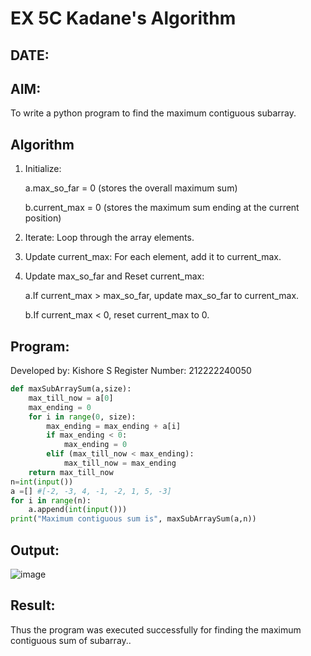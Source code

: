 # EX 5C Kadane's Algorithm
## DATE:
## AIM:
To write a python program to find the maximum contiguous subarray.


## Algorithm
1. Initialize:

    a.max_so_far = 0 (stores the overall maximum sum)

    b.current_max = 0 (stores the maximum sum ending at the current position)

2. Iterate: Loop through the array elements.

3. Update current_max: For each element, add it to current_max.

4. Update max_so_far and Reset current_max:

   a.If current_max > max_so_far, update max_so_far to current_max.

   b.If current_max < 0, reset current_max to 0.

## Program:

Developed by: Kishore S
Register Number:  212222240050
```python
def maxSubArraySum(a,size):
    max_till_now = a[0]
    max_ending = 0
    for i in range(0, size):
        max_ending = max_ending + a[i]
        if max_ending < 0:
            max_ending = 0
        elif (max_till_now < max_ending):
            max_till_now = max_ending
    return max_till_now
n=int(input())  
a =[] #[-2, -3, 4, -1, -2, 1, 5, -3]
for i in range(n):
    a.append(int(input()))
print("Maximum contiguous sum is", maxSubArraySum(a,n))
```

## Output:
![image](https://github.com/user-attachments/assets/9100c465-2221-49e6-82e3-44d85d36afbb)



## Result:
Thus the program was executed successfully for finding the maximum contiguous sum of subarray..
